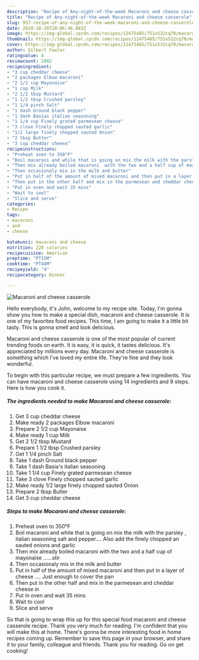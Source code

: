 ```yaml
---
description: "Recipe of Any-night-of-the-week Macaroni and cheese casserole"
title: "Recipe of Any-night-of-the-week Macaroni and cheese casserole"
slug: 957-recipe-of-any-night-of-the-week-macaroni-and-cheese-casserole
date: 2020-10-26T20:06:46.883Z
image: https://img-global.cpcdn.com/recipes/12475485/751x532cq70/macaroni-and-cheese-casserole-recipe-main-photo.jpg
thumbnail: https://img-global.cpcdn.com/recipes/12475485/751x532cq70/macaroni-and-cheese-casserole-recipe-main-photo.jpg
cover: https://img-global.cpcdn.com/recipes/12475485/751x532cq70/macaroni-and-cheese-casserole-recipe-main-photo.jpg
author: Gilbert Fowler
ratingvalue: 4
reviewcount: 2982
recipeingredient:
- "3 cup cheddar cheese"
- "2 packages Elbow macaroni"
- "2 1/2 cup Mayonaise"
- "1 cup Milk"
- "2 1/2 tbsp Mustard"
- "1 1/2 tbsp Crushed parsley"
- "1 1/4 pinch Salt"
- "1 dash Ground black pepper"
- "1 dash Basias italian seasoning"
- "1 1/4 cup Finely grated parmesean cheese"
- "3 clove Finely chopped sauted garlic"
- "1/2 large finely chopped sauted Onion"
- "2 tbsp Butter"
- "3 cup cheddar cheese"
recipeinstructions:
- "Preheat oven to 350°F"
- "Boil macaroni and while that is going on mix the milk with the parsley , italian seasoning salt and pepper.... Also add the finely chopped an sauted onions and garlic"
- "Then mix already boiled macaroni  with the two and a half cup of mayonaise ......stir"
- "Then occasionaly mix in the milk and butter"
- "Put in half of the amount of mixed macaroni and then put in a layer of cheese .... Just enough to cover the pan"
- "Then put in the other half and mix in the parmesean and cheddar cheese in"
- "Put in oven and wait 35 mins"
- "Wait to cool"
- "Slice and serve"
categories:
- Recipe
tags:
- macaroni
- and
- cheese

katakunci: macaroni and cheese 
nutrition: 220 calories
recipecuisine: American
preptime: "PT15M"
cooktime: "PT44M"
recipeyield: "4"
recipecategory: Dinner

---
```



![Macaroni and cheese casserole](https://img-global.cpcdn.com/recipes/12475485/751x532cq70/macaroni-and-cheese-casserole-recipe-main-photo.jpg)

Hello everybody, it's John, welcome to my recipe site. Today, I'm gonna show you how to make a special dish, macaroni and cheese casserole. It is one of my favorites food recipes. This time, I am going to make it a little bit tasty. This is gonna smell and look delicious.

Macaroni and cheese casserole is one of the most popular of current trending foods on earth. It is easy, it is quick, it tastes delicious. It's appreciated by millions every day. Macaroni and cheese casserole is something which I've loved my entire life. They're fine and they look wonderful.




To begin with this particular recipe, we must prepare a few ingredients. You can have macaroni and cheese casserole using 14 ingredients and 9 steps. Here is how you cook it.

<!--inarticleads1-->

##### The ingredients needed to make Macaroni and cheese casserole:

1. Get 3 cup cheddar cheese
1. Make ready 2 packages Elbow macaroni
1. Prepare 2 1/2 cup Mayonaise
1. Make ready 1 cup Milk
1. Get 2 1/2 tbsp Mustard
1. Prepare 1 1/2 tbsp Crushed parsley
1. Get 1 1/4 pinch Salt
1. Take 1 dash Ground black pepper
1. Take 1 dash Basia&#39;s italian seasoning
1. Take 1 1/4 cup Finely grated parmesean cheese
1. Take 3 clove Finely chopped sauted garlic
1. Make ready 1/2 large finely chopped sauted Onion
1. Prepare 2 tbsp Butter
1. Get 3 cup cheddar cheese




<!--inarticleads2-->

##### Steps to make Macaroni and cheese casserole:

1. Preheat oven to 350°F
1. Boil macaroni and while that is going on mix the milk with the parsley , italian seasoning salt and pepper.... Also add the finely chopped an sauted onions and garlic
1. Then mix already boiled macaroni  with the two and a half cup of mayonaise ......stir
1. Then occasionaly mix in the milk and butter
1. Put in half of the amount of mixed macaroni and then put in a layer of cheese .... Just enough to cover the pan
1. Then put in the other half and mix in the parmesean and cheddar cheese in
1. Put in oven and wait 35 mins
1. Wait to cool
1. Slice and serve




So that is going to wrap this up for this special food macaroni and cheese casserole recipe. Thank you very much for reading. I'm confident that you will make this at home. There's gonna be more interesting food in home recipes coming up. Remember to save this page in your browser, and share it to your family, colleague and friends. Thank you for reading. Go on get cooking!
